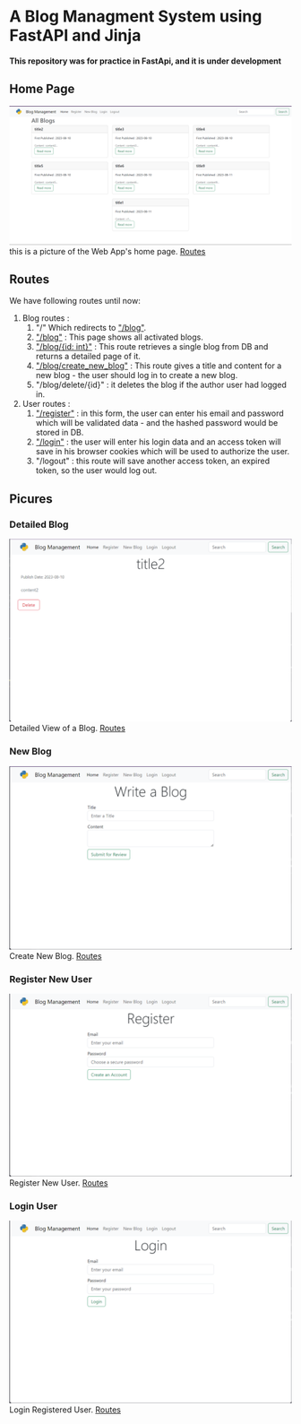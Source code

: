# A Blog Managment System using FastAPI and Jinja

#### This repository was for practice in FastApi, and it is under development

## Home Page
![main page photo](/pics/MainPage.png)
this is a picture of the Web App's home page. [Routes](#routes)

## Routes
We have following routes until now:<br>
1. Blog routes :
    1. "/" Which redirects to ["/blog"](#home-page).
    2. ["/blog"](#home-page) : This page shows all activated blogs.
    3. ["/blog/{id: int}"](#detailed-blog) : This route retrieves a single blog from DB and returns a detailed page of it.
    4. ["/blog/create_new_blog"](#new-blog) : This route gives a title and content for a new blog - the user should log in to create a new blog.
    5. "/blog/delete/{id}" : it deletes the blog if the author user had logged in.
2. User routes :
    1. ["/register"](#register-new-user) : in this form, the user can enter his email and password which will be validated data - and the hashed password would be stored in DB.
    2. ["/login"](#login-user) : the user will enter his login data and an access token will save in his browser cookies which will be used to authorize the user.
    3. "/logout" : this route will save another access token, an expired token, so the user would log out.


## Picures
### Detailed Blog
![Detailed Blog](/pics/detailed%20page.png)
Detailed View of a Blog. [Routes](#routes)
### New Blog
![New Blog](/pics/new%20blog.png)
Create New Blog. [Routes](#routes)
### Register New User
![Register New User](/pics/register.png)
Register New User. [Routes](#routes)
### Login User
![Login User](/pics/login.png)
Login Registered User. [Routes](#routes)
